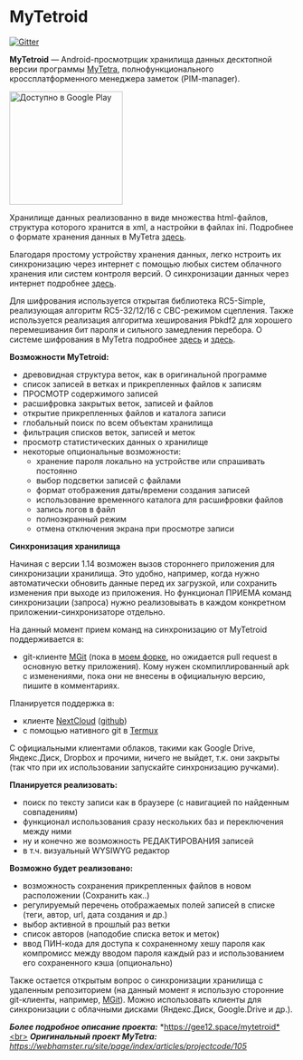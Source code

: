 # MyTetroid

[![Gitter](https://badges.gitter.im/mytetroid/community.svg)](https://gitter.im/mytetroid/community?utm_source=badge&utm_medium=badge&utm_campaign=pr-badge)

**MyTetroid** — Android-просмотрщик хранилища данных десктопной версии программы [MyTetra](https://github.com/xintrea/mytetra_dev), полнофункционального кроссплатформенного менеджера заметок (PIM-manager).

<a href='https://play.google.com/store/apps/details?id=com.gee12.mytetroid'><img alt='Доступно в Google Play' src='https://play.google.com/intl/en_us/badges/static/images/badges/ru_badge_web_generic.png' width='200'/></a>

Хранилище данных реализованно в виде множества html-файлов, структура которого хранится в xml, а настройки в файлах ini. Подробнее о формате хранения данных в MyTetra [здесь](https://webhamster.ru/site/page/index/articles/projectcode/184). 

Благодаря простому устройству хранения данных, легко нстроить их синхронизацию через интернет с помощью любых систем облачного хранения или систем контроля версий. О синхронизации данных через интернет подробнее [здесь](https://webhamster.ru/site/page/index/articles/projectcode/170).

Для шифрования используется открытая библиотека RC5-Simple, реализующая алгоритм RC5-32/12/16 c CBC-режимом сцепления. Также используется реализация алгоритма хеширования Pbkdf2 для хорошего перемешивания бит пароля и сильного замедления перебора. О системе шифрования в MyTetra подробнее [здесь](https://webhamster.ru/site/page/index/articles/projectcode/530) и [здесь](https://webhamster.ru/site/page/index/articles/projectcode/157).

**Возможности MyTetroid:**
* древовидная структура веток, как в оригинальной программе
* список записей в ветках и прикрепленных файлов к записям
* ПРОСМОТР содержимого записей
* расшифровка закрытых веток, записей и файлов
* открытие прикрепленных файлов и каталога записи
* глобальный поиск по всем объектам хранилища
* фильтрация списков веток, записей и меток
* просмотр статистических данных о хранилище
* некоторые опциональные возможности:
    * хранение пароля локально на устройстве или спрашивать постоянно
    * выбор подсветки записей с файлами
    * формат отображения даты/времени создания записей
    * использование временного каталога для расшифровки файлов
    * запись логов в файл
    * полноэкранный режим
    * отмена отключения экрана при просмотре записи

**Синхронизация хранилища**

Начиная с версии 1.14 возможен вызов стороннего приложения для синхронизации хранилища. Это удобно, например, когда нужно автоматически обновить данные перед их загрузкой, или сохранить изменения при выходе из приложения. Но функционал ПРИЕМА команд синхронизации (запроса) нужно реализовывать в каждом конкретном приложении-синхронизаторе отдельно.

На данный момент прием команд на синхронизацию от MyTetroid поддерживается в:
* git-клиенте [MGit](https://play.google.com/store/apps/details?id=com.manichord.mgit) (пока в [моем форке](https://github.com/gee12/MGit/tree/make-ext-command), но ожидается pull request в основную ветку приложения). Кому нужен скомпиллированный apk с изменениями, пока они не внесены в официальную версию, пишите в комментариях.

Планируется поддержка в:
* клиенте [NextCloud](https://play.google.com/store/apps/details?id=com.nextcloud.client) ([github](https://github.com/nextcloud/android))
* с помощью нативного git в [Termux](https://play.google.com/store/apps/details?id=com.termux)

С официальными клиентами облаков, такими как Google Drive, Яндекс.Диск, Dropbox и прочими, ничего не выйдет, т.к. они закрыты (так что при их использовании запускайте синхронизацию ручками).

**Планируется реализовать:**
* поиск по тексту записи как в браузере (с навигацией по найденным совпадениям)
* функционал использования сразу нескольких баз и переключения между ними
* ну и конечно же возможность РЕДАКТИРОВАНИЯ записей
* в т.ч. визуальный WYSIWYG редактор

**Возможно будет реализовано:**
* возможность сохранения прикрепленных файлов в новом расположении (Сохранить как..)
* регулируемый перечень отображаемых полей записей в списке (теги, автор, url, дата создания и др.)
* выбор активной в прошлый раз ветки
* список авторов (наподобие списка веток и меток)
* ввод ПИН-кода для доступа к сохраненному хешу пароля как компромисс между вводом пароля каждый раз и использованием его сохраненного кэша (опционально)

Также остается открытым вопрос о синхронизации хранилища с удаленным репозиторием (на данный момент я использую сторонние git-клиенты, например, [MGit](https://play.google.com/store/apps/details?id=com.manichord.mgit)). Можно использовать клиенты для синхронизации с облачными дисками (Яндекс.Диск, Google.Drive и др.).

***Более подробное описание проекта:*** *https://gee12.space/mytetroid*<br>
***Оригинальный проект MyTetra:*** *https://webhamster.ru/site/page/index/articles/projectcode/105*
